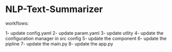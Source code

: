  # NLP-Text-Summarizer

 workflows:

 1- update config.yaml
 2- update param.yaml 
 3- update utlity
 4- update the configuration manager in src config
 5- update the component
 6- update the pipline 
 7- update the main.py
 8- update the app.py